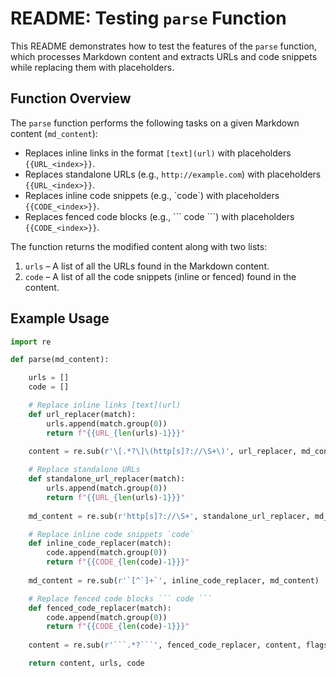 # README: Testing `parse` Function

This README demonstrates how to test the features of the `parse` function, which processes Markdown content and extracts URLs and code snippets while replacing them with placeholders.

## Function Overview

The `parse` function performs the following tasks on a given Markdown content (`md_content`):

- Replaces inline links in the format `[text](url)` with placeholders `{{URL_<index>}}`.
- Replaces standalone URLs (e.g., `http://example.com`) with placeholders `{{URL_<index>}}`.
- Replaces inline code snippets (e.g., \`code\`) with placeholders `{{CODE_<index>}}`.
- Replaces fenced code blocks (e.g., \`\`\` code \`\`\`) with placeholders `{{CODE_<index>}}`.

The function returns the modified content along with two lists:
1. `urls` – A list of all the URLs found in the Markdown content.
2. `code` – A list of all the code snippets (inline or fenced) found in the content.

## Example Usage

```python
import re

def parse(md_content):

    urls = []
    code = []

    # Replace inline links [text](url)
    def url_replacer(match):
        urls.append(match.group(0))
        return f"{{URL_{len(urls)-1}}}"
    
    content = re.sub(r'\[.*?\]\(http[s]?://\S+\)', url_replacer, md_content)

    # Replace standalone URLs
    def standalone_url_replacer(match):
        urls.append(match.group(0))
        return f"{{URL_{len(urls)-1}}}"
    
    md_content = re.sub(r'http[s]?://\S+', standalone_url_replacer, md_content)

    # Replace inline code snippets `code`
    def inline_code_replacer(match):
        code.append(match.group(0))
        return f"{{CODE_{len(code)-1}}}"
    
    md_content = re.sub(r'`[^`]+`', inline_code_replacer, md_content)

    # Replace fenced code blocks ``` code ```
    def fenced_code_replacer(match):
        code.append(match.group(0))
        return f"{{CODE_{len(code)-1}}}"
    
    content = re.sub(r'```.*?```', fenced_code_replacer, content, flags=re.DOTALL)

    return content, urls, code
